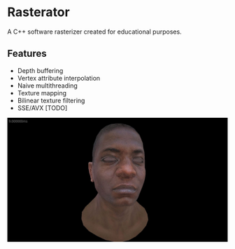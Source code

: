 # Rasterator
A C++ software rasterizer created for educational purposes.

## Features

* Depth buffering
* Vertex attribute interpolation
* Naive multithreading
* Texture mapping
* Bilinear texture filtering
* SSE/AVX [TODO]

![Sample](docs/sample.jpg)